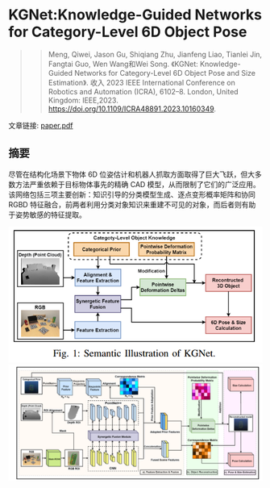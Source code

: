 # KGNet:Knowledge-Guided Networks for Category-Level 6D Object Pose

> > Meng, Qiwei, Jason Gu, Shiqiang Zhu, Jianfeng Liao, Tianlei Jin, Fangtai Guo, Wen Wang和Wei Song. 《KGNet:
> > Knowledge-Guided Networks for Category-Level 6D Object Pose and Size Estimation》. 收入 2023 IEEE International
> > Conference on Robotics and Automation (ICRA), 6102–8. London, United Kingdom:
> > IEEE,2023. https://doi.org/10.1109/ICRA48891.2023.10160349.

文章链接: [paper.pdf](paper.pdf)

## 摘要

尽管在结构化场景下物体 6D 位姿估计和机器人抓取方面取得了巨大飞跃，但大多数方法严重依赖于目标物体事先的精确 CAD
模型，从而限制了它们的广泛应用。该网络包括三项主要创新：知识引导的分类模型生成、逐点变形概率矩阵和协同 RGBD
特征融合，前两者利用分类对象知识来重建不可见的对象，而后者则有助于姿势敏感的特征提取。


![img.png](img.png)
![img_1.png](img_1.png)